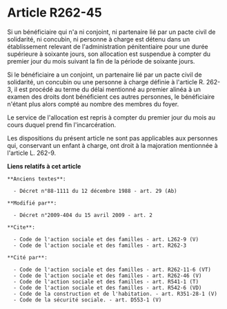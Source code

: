 # Article R262-45

Si un bénéficiaire qui n'a ni conjoint, ni partenaire lié par un pacte civil de solidarité, ni concubin, ni personne à charge
est détenu dans un établissement relevant de l'administration pénitentiaire pour une durée supérieure à soixante jours, son
allocation est suspendue à compter du premier jour du mois suivant la fin de la période de soixante jours. 

Si le bénéficiaire a un conjoint, un partenaire lié par un pacte civil de solidarité, un concubin ou une personne à charge
définie à l'article R. 262-3, il est procédé au terme du délai mentionné au premier alinéa à un examen des droits dont
bénéficient ces autres personnes, le bénéficiaire n'étant plus alors compté au nombre des membres du foyer. 

Le service de l'allocation est repris à compter du premier jour du mois au cours duquel prend fin l'incarcération. 

Les dispositions du présent article ne sont pas applicables aux personnes qui, conservant un enfant à charge, ont droit à la
majoration mentionnée à l'article L. 262-9.

**Liens relatifs à cet article**

	**Anciens textes**:

	  - Décret n°88-1111 du 12 décembre 1988 - art. 29 (Ab)

	**Modifié par**:

	  - Décret n°2009-404 du 15 avril 2009 - art. 2

	**Cite**:

	  - Code de l'action sociale et des familles - art. L262-9 (V)
	  - Code de l'action sociale et des familles - art. R262-3

	**Cité par**:

	  - Code de l'action sociale et des familles - art. R262-11-6 (VT)
	  - Code de l'action sociale et des familles - art. R262-46 (V)
	  - Code de l'action sociale et des familles - art. R541-1 (T)
	  - Code de l'action sociale et des familles - art. R542-6 (VD)
	  - Code de la construction et de l'habitation. - art. R351-28-1 (V)
	  - Code de la sécurité sociale. - art. D553-1 (V)
